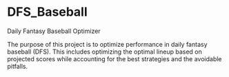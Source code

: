# DFS_Baseball
Daily Fantasy Baseball Optimizer

The purpose of this project is to optimize performance in daily fantasy baseball (DFS). This includes optimizing the optimal lineup based on projected scores while accounting for the best strategies and the avoidable pitfalls. 

